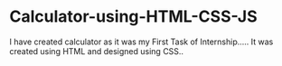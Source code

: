 # Calculator-using-HTML-CSS-JS
I have created calculator as it was my First Task of Internship.....
It was created  using HTML and designed using CSS..
